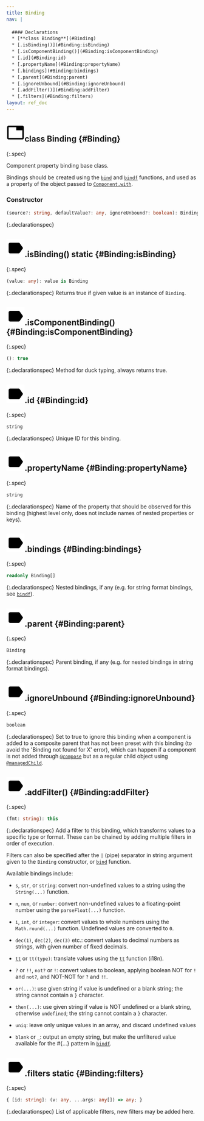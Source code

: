 ```yaml
---
title: Binding
nav: |

  #### Declarations
  * [**class Binding**](#Binding)
  * [.isBinding()](#Binding:isBinding)
  * [.isComponentBinding()](#Binding:isComponentBinding)
  * [.id](#Binding:id)
  * [.propertyName](#Binding:propertyName)
  * [.bindings](#Binding:bindings)
  * [.parent](#Binding:parent)
  * [.ignoreUnbound](#Binding:ignoreUnbound)
  * [.addFilter()](#Binding:addFilter)
  * [.filters](#Binding:filters)
layout: ref_doc
---
```


## ![](/assets/icons/spec-class.svg)class Binding {#Binding}
{:.spec}

Component property binding base class.

Bindings should be created using the [`bind`](./bind) and [`bindf`](./bindf) functions, and used as a property of the object passed to [`Component.with`](./Component#Component:with).

### Constructor
```typescript
(source?: string, defaultValue?: any, ignoreUnbound?: boolean): Binding
```
{:.declarationspec}



## ![](/assets/icons/spec-method.svg).isBinding() <span class="spec_tag">static</span> {#Binding:isBinding}
{:.spec}

```typescript
(value: any): value is Binding
```
{:.declarationspec}
Returns true if given value is an instance of `Binding`.



## ![](/assets/icons/spec-method.svg).isComponentBinding() {#Binding:isComponentBinding}
{:.spec}

```typescript
(): true
```
{:.declarationspec}
Method for duck typing, always returns true.



## ![](/assets/icons/spec-property.svg).id {#Binding:id}
{:.spec}

```typescript
string
```
{:.declarationspec}
Unique ID for this binding.



## ![](/assets/icons/spec-property.svg).propertyName {#Binding:propertyName}
{:.spec}

```typescript
string
```
{:.declarationspec}
Name of the property that should be observed for this binding (highest level only, does not include names of nested properties or keys).



## ![](/assets/icons/spec-property.svg).bindings {#Binding:bindings}
{:.spec}

```typescript
readonly Binding[]
```
{:.declarationspec}
Nested bindings, if any (e.g. for string format bindings, see [`bindf`](./bindf)).



## ![](/assets/icons/spec-property.svg).parent {#Binding:parent}
{:.spec}

```typescript
Binding
```
{:.declarationspec}
Parent binding, if any (e.g. for nested bindings in string format bindings).



## ![](/assets/icons/spec-property.svg).ignoreUnbound {#Binding:ignoreUnbound}
{:.spec}

```typescript
boolean
```
{:.declarationspec}
Set to true to ignore this binding when a component is added to a composite parent that has not been preset with this binding (to avoid the 'Binding not found for X' error), which can happen if a component is not added through [`@compose`](./compose) but as a regular child object using [`@managedChild`](./managedChild).



## ![](/assets/icons/spec-method.svg).addFilter() {#Binding:addFilter}
{:.spec}

```typescript
(fmt: string): this
```
{:.declarationspec}
Add a filter to this binding, which transforms values to a specific type or format. These can be chained by adding multiple filters in order of execution.

Filters can also be specified after the `|` (pipe) separator in string argument given to the `Binding` constructor, or [`bind`](./bind) function.

Available bindings include:

- `s`, `str`, or `string`: convert non-undefined values to a string using the `String(...)` function.

- `n`, `num`, or `number`: convert non-undefined values to a floating-point number using the `parseFloat(...)` function.

- `i`, `int`, or `integer`: convert values to whole numbers using the `Math.round(...)` function. Undefined values are converted to `0`.

- `dec(1)`, `dec(2)`, `dec(3)` etc.: convert values to decimal numbers as strings, with given number of fixed decimals.

- [`tt`](./tt) or `tt(type)`: translate values using the [`tt`](./tt) function (i18n).

- `?` or `!!`, `not?` or `!`: convert values to boolean, applying boolean NOT for `!` and `not?`, and NOT-NOT for `?` and `!!`.

- `or(...)`: use given string if value is undefined or a blank string; the string cannot contain a `}` character.

- `then(...)`: use given string if value is NOT undefined or a blank string, otherwise `undefined`; the string cannot contain a `}` character.

- `uniq`: leave only unique values in an array, and discard undefined values

- `blank` or `_`: output an empty string, but make the unfiltered value available for the #{...} pattern in [`bindf`](./bindf).



## ![](/assets/icons/spec-property.svg).filters <span class="spec_tag">static</span> {#Binding:filters}
{:.spec}

```typescript
{ [id: string]: (v: any, ...args: any[]) => any; }
```
{:.declarationspec}
List of applicable filters, new filters may be added here.



